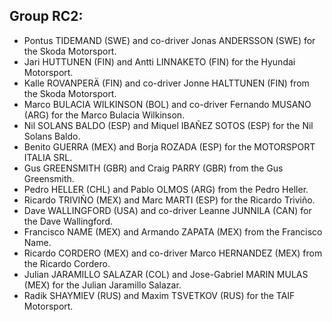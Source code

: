 ## Group RC2:


- Pontus TIDEMAND (SWE) and co-driver Jonas ANDERSSON (SWE) for the Skoda Motorsport.
- Jari HUTTUNEN (FIN) and Antti LINNAKETO (FIN) for the Hyundai Motorsport.
- Kalle ROVANPERÄ (FIN) and co-driver Jonne  HALTTUNEN (FIN) from the Skoda Motorsport.
- Marco BULACIA WILKINSON (BOL) and co-driver Fernando MUSANO (ARG) for the Marco Bulacia Wilkinson.
- Nil SOLANS BALDO (ESP) and Miquel  IBAÑEZ SOTOS (ESP) for the Nil Solans Baldo.
- Benito GUERRA (MEX) and Borja ROZADA (ESP) for the MOTORSPORT ITALIA SRL.
- Gus GREENSMITH (GBR) and Craig PARRY (GBR) from the Gus Greensmith.
- Pedro  HELLER (CHL) and Pablo OLMOS (ARG) from the Pedro Heller.
- Ricardo TRIVIÑO (MEX) and Marc MARTI (ESP) for the Ricardo Triviño.
- Dave WALLINGFORD (USA) and co-driver Leanne JUNNILA (CAN) for the Dave Wallingford.
- Francisco NAME (MEX) and Armando ZAPATA (MEX) from the Francisco Name.
- Ricardo  CORDERO (MEX) and co-driver Marco HERNANDEZ (MEX) from the Ricardo Cordero.
- Julian  JARAMILLO SALAZAR (COL) and Jose-Gabriel  MARIN MULAS  (MEX) for the Julian  Jaramillo Salazar.
- Radik SHAYMIEV (RUS) and Maxim TSVETKOV (RUS) for the TAIF Motorsport.